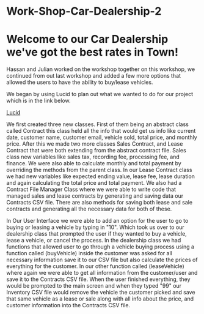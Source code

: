 # Work-Shop-Car-Dealership-2
# Welcome to our Car Dealership we've got the best rates in Town!
Hassan and Julian worked on the workshop together on this workshop, we continued from out last workshop and added a few more options that allowed the users to have the ability to buy/lease vehicles.

We began by using Lucid to plan out what we wanted to do for our project which is in the link below. <br>

[Lucid](https://lucid.app/lucidchart/d114c469-8a4a-4130-8595-7211428f280a/edit?invitationId=inv_9208ffdb-3164-4f04-99a5-bcf5ea6ed96e&page=0_0# "Project planning on Lucid")

We first created three new classes. First of them being an abstract class called Contract this class held all the info that would get us info like current date, customer name, customer email, vehicle sold, total price, and monthly price. After this we made two more classes Sales Contract, and Lease Contract that were both extending from the abstract contract file. Sales class new variables like sales tax, recording fee, processing fee, and finance. We were also able to calculate monthly and total payment by overriding the methods from the parent class. In our Lease Contract class we had new variables like expected ending value, lease fee, lease duration and again calculating the total price and total payment. We also had a Contract File Manager Class where we were able to write code that managed sales and lease contracts by generating and saving data our Contracts CSV file. There are also methods for saving both lease and sale contracts and generating all the necessary data for both of these. <br>

In Our User Interface we were able to add an option for the user to go to buying or leasing a vehicle by typing in "10". Which took us over to our dealership class that prompted the user if they wanted to buy a vehicle, lease a vehicle, or cancel the process. In the dealership class we had functions that allowed user to go through a vehicle buying process using a function called (buyVehicle) inside the customer was asked for all necessary information save it to our CSV file but also calculate the prices of everything for the customer. In our other function called (leaseVehicle) where again we were able to get all information from the customer/user and save it to the Contracts CSV file. When the user finished everything, they would be prompted to the main screen and when they typed "99" our Inventory CSV file would remove the vehicle the customer picked and save that same vehicle as a lease or sale along with all info about the price, and customer information into the Contracts CSV file. 





